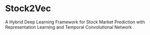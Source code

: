 # Stock2Vec
A Hybrid Deep Learning Framework for Stock Market Prediction with Representation Learning and Temporal Convolutional Network
